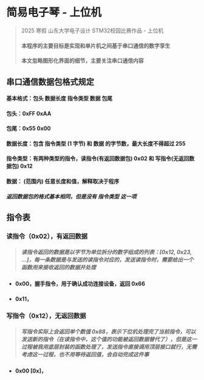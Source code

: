 # 简易电子琴 - 上位机
>  2025 寒假 山东大学电子设计 STM32校园比赛作品 - 上位机
>
> #### 本程序的主要目标是实现和单片机之间基于串口通信的数字孪生
>
> #### 本文忽略图形化界面的细节，主要关注串口通信内容



## 串口通信数据包格式规定

#### 基本格式：包头 数据长度 指令类型 数据 包尾

#### 包头：0xFF 0xAA

#### 包尾：0x55 0x00

#### 数据长度：包含 指令类型 (1 字节) 和 数据 的字节数，最大长度不得超过 255

#### 指令类型：有两种类型的指令，读指令(有返回数据包) 0x02 和 写指令(无返回数据包) 0x12

#### 数据： (范围内) 任意长度和值，解释取决于程序

#### *返回数据包的格式基本相同，但是没有 指令类型 这一项*



## 指令表

### 读指令（0x02），有返回数据

> ##### 读指令返回的数据是以字节为单位拆分的数字组成的列表：[0x12, 0x23, ...]，每一条数据是与发送的读指令对应的，发送读指令时，需要给出一个函数用来接收返回的数据并处理

- #### 0x00，握手指令，用于确认成功连接设备，返回 0x66

- #### 0x11，

  


### 写指令（0x12），无返回数据

> ##### 写指令实际上会返回单个数值 0x88，表示下位机处理完了当前指令，可以发送新的指令（在读指令中，这个值的功能被返回数据替代了），但是这一过程被我用底层封装的函数处理了，发送指令直接调用顶层接口就行，无需考虑这一过程，也不用等待返回值，会自动完成这件事

- #### 0x00 [0x]，

